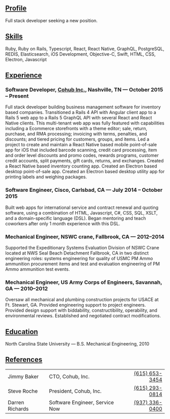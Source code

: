 ## [Profile](#profile)

Full stack developer seeking a new position.

## [Skills](#skills)

Ruby, Ruby on Rails, Typescript, React, React Native, GraphQL, PostgreSQL,
REDIS, Elasticsearch, iOS Development, Objective-C, Swift, HTML, CSS, Electron,
Javascript

## [Experience](#experience)

### Software Developer, [Cohub Inc.](https://cohub.com), Nashville, TN — October 2015 – Present

Full stack developer building business management software for inventory based
companies. Transitioned a Rails 4 API with Angular client app to a Rails 5 web
app to a Rails 5 GraphQL API with several React and React Native clients. This
multi-tenant web app was fully featured with capabilities including a Ecommerce
storefronts with a theme editor; sale, return, purchase, and RMA processing;
invoicing with terms, penalties, and discounts; and tiered pricing for
customers, groups, and items. Led a project to create and maintain a React
Native based mobile point-of-sale app for iOS that included barcode scanning,
credit card processing, item and order level discounts and promo codes, rewards
programs, customer credit accounts, split payments, gift cards, returns, and
exchanges. Created a React Native based inventory counting app. Created an
Electron based desktop point-of-sale app. Created an Electron based desktop
utility app for printing labels and weighing packages.

### Software Engineer, Cisco, Carlsbad, CA — July 2014 – October 2015

Built web apps for international service and contract renewal and quoting
software, using a combination of HTML, Javascript, C#, CSS, SQL, XSLT, and a
domain-specific language (DSL). Began mentoring and teach coworkers after only 1
month experience with this DSL.

### Mechanical Engineer, NSWC crane, Fallbrook, CA — 2012–2014

Supported the Expeditionary Systems Evaluation Division of NSWC Crane located at
NWS Seal Beach Detachment Fallbrook, CA in two distinct engineering roles:
systems engineering for quality of USMC PM Ammo ammunition procurement items and
test and evaluation engineering of PM Ammo ammunition test events.

### Mechanical Engineer, US Army Corps of Engineers, Savannah, GA — 2010–2012

Oversaw all mechanical and plumbing construction projects for USACE at Ft.
Stewart, GA. Provided engineering support to project engineers. Provided design
support with biddability, constructibility, operability, and environmental
reviews. Established and negotiated contract modifications.

## [Education](#education)

North Carolina State University — B.S. Mechanical Engineering, 2010

## [References](#references)

|                 |                                |                                  |
| --------------- | ------------------------------ | -------------------------------: |
| Jimmy Baker     | CTO, Cohub, Inc.               | [(615) 653-3454](tel:6156533454) |
| Steve Roche     | President, Cohub, Inc.         | [(615) 293-0814](tel:6152930814) |
| Darren Richards | Software Engineer, Service Now | [(937) 336-0400](tel:9373360400) |
